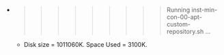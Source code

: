 * >>>>>>>>> Running inst-min-con-00-apt-custom-repository.sh ...
  * Disk size = 1011060K. Space Used = 3100K.
